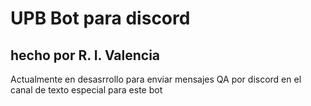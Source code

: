 # UPB Bot para discord
## hecho por R. I. Valencia
Actualmente en desasrrollo para enviar mensajes QA por discord en el canal de texto especial para este bot
